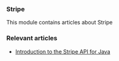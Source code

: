 ### Stripe 

This module contains articles about Stripe

### Relevant articles

- [Introduction to the Stripe API for Java](http://www.baeldung.com/java-stripe-api)

